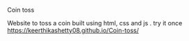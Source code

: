 Coin toss

Website to toss a coin built using html, css and js .
try it once  https://keerthikashetty08.github.io/Coin-toss/
